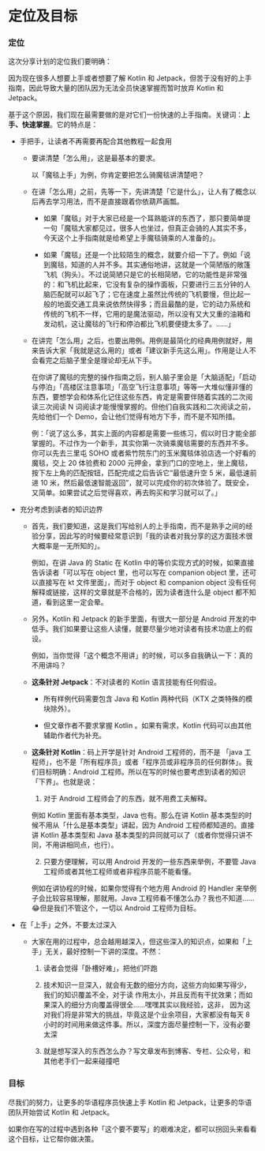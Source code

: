 # 定位及目标

### 定位

这次分享计划的定位我们要明确：

因为现在很多人想要上手或者想要了解 Kotlin 和 Jetpack，但苦于没有好的上手指南，因此导致大量的团队因为无法全员快速掌握而暂时放弃 Kotlin 和 Jetpack。

基于这个原因，我们现在最需要做的是对它们一份快速的上手指南。关键词：**上手、快速掌握**。它的特点是：

- 手把手，让读者不再需要再配合其他教程一起食用

  - 要讲清楚「怎么用」，这是最基本的要求。
  
    以「魔毯上手」为例，你肯定要把怎么骑魔毯讲清楚吧？

  - 在讲「怎么用」之前，先等一下，先讲清楚「它是什么」，让人有了概念以后再去学习用法，而不是直接跟着你依葫芦画瓢。
  
    - 如果「魔毯」对于大家已经是一个耳熟能详的东西了，那只要简单提一句「魔毯大家都见过，很多人也坐过，但真正会骑的人其实不多，今天这个上手指南就是给希望上手魔毯骑乘的人准备的」。
    
    - 如果「魔毯」还是一个比较陌生的概念，就要介绍一下了。例如「说到魔毯，知道的人并不多。其实通俗地讲，这就是一个简陋版的敞篷飞机（狗头）。不过说简陋只是它的长相简陋，它的功能性是非常强的：和飞机比起来，它没有复杂的操作面板，只要进行三五分钟的人脑匹配就可以起飞了；它在速度上虽然比传统的飞机要慢，但比起一般的地面交通工具来说依然快得多；而且最酷的是，它的动力系统和传统的飞机不一样，它用的是魔法驱动，所以没有又大又重的油箱和发动机，这让魔毯的飞行和停泊都比飞机要便捷太多了。……」
  
  - 在讲完「怎么用」之后，也要出用例。用例是最简化的经典用例就好，用来告诉大家「我就是这么用的」或者「建议新手先这么用」。作用是让人不会看完之后脑子里全是理论却无从下手。
  
    在你讲了魔毯的完整的操作指南之后，别人脑子里会是「大脑适配」「启动与停泊」「高楼区注意事项」「高空飞行注意事项」等等一大堆似懂非懂的东西，要想学会和体系化记住这些东西，肯定是需要伴随着实践的二次阅读三次阅读 N 词阅读才能慢慢掌握的。但他们自我实践和二次阅读之前，先给他们一个 Demo，会让他们觉得有地方下手，而不是不知所措。
    
    例：「说了这么多，其实上面的内容都是需要一些练习，假以时日才能全部掌握的。不过作为一个新手，其实你第一次骑乘魔毯需要的东西并不多。你可以先去三里屯 SOHO 或者紫竹院东门的玉米魔毯体验店选一个好看的魔毯，交上 20 体验费和 2000 元押金，拿到门口的空地上，坐上魔毯，按下左上角的匹配按钮，匹配完成之后告诉它“最低速升空 5 米，最低速前进 10 米，然后最低速智能返回”，就可以完成你的初次体验了。既安全，又简单。如果尝试之后觉得喜欢，再去购买和学习就可以了。」
    
- 充分考虑到读者的知识边界

  - 首先，我们要知道，这是我们写给别人的上手指南，而不是熟手之间的经验分享，因此写的时候要经常意识到「我的读者对我分享的这方面技术很大概率是一无所知的」。
  
    例如，在讲 Java 的 Static 在 Kotlin 中的等价实现方式的时候，如果直接告诉读者「可以写在 object 里，也可以写在 companion object 里，还可以直接写在 kt 文件里面」，而对于 object 和 companion object 没有任何解释或链接，这样的文章就是不合格的，因为读者连什么是 object 都不知道，看到这里一定会晕。
  
  - 另外，Kotlin 和 Jetpack 的新手里面，有很大一部分是 Android 开发的中低手。我们如果要让这些人读懂，就要尽量少地对读者有技术功底上的假设。
  
    例如，当你觉得「这个概念不用讲」的时候，可以多自我确认一下：真的不用讲吗？
      
  - **这条针对 Jetpack**：不对读者的 Kotlin 语言技能有任何假设。
  
    - 所有样例代码需要包含 Java 和 Kotlin 两种代码（KTX 之类特殊的模块除外）。
    
    - 但文章作者不要求掌握 Kotlin 。如果有需求，Kotlin 代码可以由其他辅助作者代为补充。
    
  - **这条针对 Kotlin**：码上开学是针对 Android 工程师的，而不是 「java 工程师」，也不是「所有程序员」或者「程序员或非程序员的任何群体」。我们目标明确：Android 工程师。所以在写的时候也要考虑到读者的知识「下界」。也就是说：
  
    1. 对于 Android 工程师会了的东西，就不用费工夫解释。
    
      例如 Kotlin 里面有基本类型，Java 也有。那么在讲 Kotlin 基本类型的时候不用从「什么是基本类型」讲起，因为 Android 工程师都知道的。直接讲 Kotlin 基本类型和 Java 基本类型的异同就可以了（或者你觉得只讲不同，不用讲相同点，也行）。
      
    2. 只要方便理解，可以用 Android 开发的一些东西来举例，不要管 Java 工程师或者其他工程师或者非程序员能不能看懂。
    
      例如在讲协程的时候，如果你觉得有个地方用 Android 的 Handler 来举例子会比较容易理解，那就用。Java 工程师看不懂怎么办？我也不知道……😂但是我们不管这个，一切以 Android 工程师为目标。
    
- 在「上手」之外，不要太过深入

  - 大家在用的过程中，总会越用越深入，但这些深入的知识点，如果和「上手」无关，最好控制一下讲的深度。不然：
  
    1. 读者会觉得「卧槽好难」，把他们吓跑
    
    2. 技术知识一旦深入，就会有无数的细分方向，这些方向如果写得少，我们的知识覆盖不全，对于读 作用太小，并且反而有干扰效果；而如果深入的细分方向覆盖得很全……嘿嘿其实以我经验，这非，  因为这对我们将是非常大的挑战，毕竟这是个业余项目，大家都没有每天 8 小时的时间用来做这件事。所以，深度方面尽量控制一下，没有必要太深
    
    3. 就是想写深入的东西怎么办？写文章发布到博客、专栏、公众号，和其他老手们一起来碰撞吧

### 目标

尽我们的努力，让更多的华语程序员快速上手 Kotlin 和 Jetpack，让更多的华语团队开始尝试 Kotlin 和 Jetpack。

如果你在写的过程中遇到各种「这个要不要写」的艰难决定，都可以拐回头来看看这个目标，让它帮你做决策。
